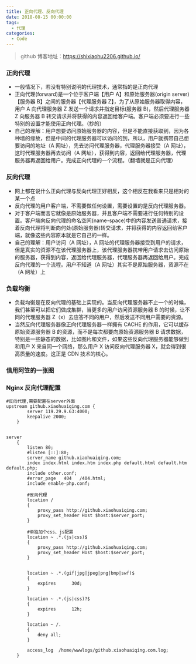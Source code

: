 ```yaml
---
title: 正向代理、反向代理
date: 2018-08-15 00:00:00
tags:
  - 代理
categories:
  - Code
---
```


> github 博客地址：https://shixiaohu2206.github.io/

### 正向代理

- 一般情况下，若没有特别说明的代理技术，通常指的是正向代理
- 正向代理(forward)是一个位于客户端【用户 A】和原始服务器(origin server)【服务器 B】之间的服务器【代理服务器 Z】，为了从原始服务器取得内容，用户 A 向代理服务器 Z 发送一个请求并指定目标(服务器 B)，然后代理服务器 Z 向服务器 B 转交请求并将获得的内容返回给客户端。客户端必须要进行一些特别的设置才能使用正向代理。（抄的）
- 自己的理解：用户想要访问原始服务器的内容，但是不能直接获取到，因为各种墙的缘故，但是中间的代理服务器可以访问的到，所以，用户就携带自己想要访问的地址（A 网址），先去访问代理服务器，代理服务器接受（A 网址），这时代理服务器再去访问（A 网址），获得到内容，返回给代理服务器，代理服务器再返回给用户。完成正向代理的一个流程。（翻墙就是正向代理）

### 反向代理

- 网上都在说什么正向代理与反向代理正好相反，这个相反在我看来只是相对的某一个点
- 反向代理的用户客户端，不需要做任何设置，需要设置的是反向代理服务器。
- 对于客户端而言它就像是原始服务器，并且客户端不需要进行任何特别的设置。客户端向反向代理的命名空间(name-space)中的内容发送普通请求，接着反向代理将判断向何处(原始服务器)转交请求，并将获得的内容返回给客户端，就像这些内容原本就是它自己的一样。
- 自己的理解：用户访问（A 网址），A 网址的代理服务器接受到用户的请求，但是真实的资源不在该代理服务器上，该代理服务器携带用户请求去访问原始的服务器，获得到内容，返回给代理服务器，代理服务器再返回给用户。完成反向代理的一个流程。用户不知道（A 网址）其实不是原始服务器，资源不在（A 网址）上

### 负载均衡

- 负载均衡是在反向代理的基础上实现的。当反向代理服务器不止一个的时候，我们甚至可以把它们做成集群，当更多的用户访问资源服务器 B 的时候，让不同的代理服务器 Z（x）去应答不同的用户，然后发送不同用户需要的资源。
- 当然反向代理服务器像正向代理服务器一样拥有 CACHE 的作用，它可以缓存原始资源服务器 B 的资源，而不是每次都要向原始资源服务器 B 请求数据，特别是一些静态的数据，比如图片和文件，如果这些反向代理服务器能够做到和用户 X 来自同一个网络，那么用户 X 访问反向代理服务器 X，就会得到很高质量的速度。这正是 CDN 技术的核心。

### 借用阿笠的一张图

[](http://http://img.blog.csdn.net/20171023163129273?watermark/2/text/aHR0cDovL2Jsb2cuY3Nkbi5uZXQvdTAxNDQzMjI3Mw==/font/5a6L5L2T/fontsize/400/fill/I0JBQkFCMA==/dissolve/70/gravity/SouthEast)

### Nginx 反向代理配置

```
#反向代理,需要配置在server外面
upstream github.xiaohuaiqing.com {
        server 119.29.9.63:4000;
        keepalive 2000;
    }


server
    {
        listen 80;
        #listen [::]:80;
        server_name github.xiaohuaiqing.com;
        index index.html index.htm index.php default.html default.htm default.php;
        include other.conf;
        #error_page   404   /404.html;
        include enable-php.conf;

        #反向代理
        location /
        {
            proxy_pass http://github.xiaohuaiqing.com;
            proxy_set_header Host $host:$server_port;
        }

        #单独加个css、js配置
        location ~ .*.(js|css)$
        {
            proxy_pass http://github.xiaohuaiqing.com;
            proxy_set_header Host $host:$server_port;
        }


        location ~ .*.(gif|jpg|jpeg|png|bmp|swf)$
        {
            expires      30d;
        }

        location ~ .*.(js|css)?$
        {
            expires      12h;
        }

        location ~ /.
        {
            deny all;
        }

        access_log  /home/wwwlogs/github.xiaohuaiqing.com.log;
    }
```
